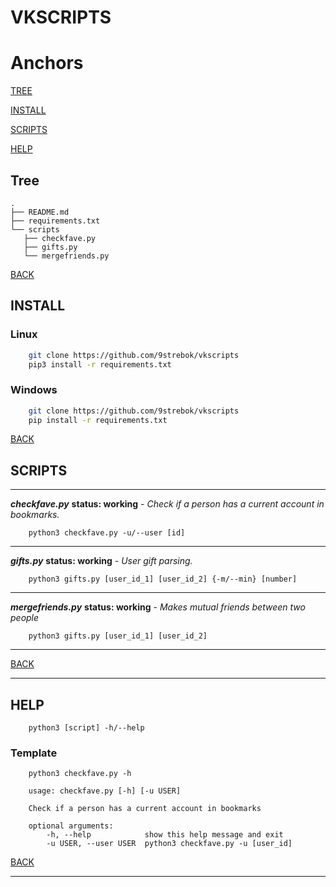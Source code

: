 # VKSCRIPTS

# Anchors
[TREE](#Tree)

[INSTALL](#INSTALL)

[SCRIPTS](#Scripts)

[HELP](#Help)

## Tree
~~~
.
├── README.md
├── requirements.txt
└── scripts
   ├── checkfave.py
   ├── gifts.py
   └── mergefriends.py
~~~
[BACK](#Anchors)

## INSTALL

### Linux
~~~bash
    git clone https://github.com/9strebok/vkscripts
    pip3 install -r requirements.txt
~~~

### Windows
~~~bash
    git clone https://github.com/9strebok/vkscripts
    pip install -r requirements.txt
~~~

[BACK](#Anchors)

## SCRIPTS

---
***checkfave.py*** **status: working** - *Check if a person has a current account in bookmarks.*
~~~
    python3 checkfave.py -u/--user [id]
~~~

---

***gifts.py*** **status: working** - *User gift parsing.*
~~~
    python3 gifts.py [user_id_1] [user_id_2] {-m/--min} [number]
~~~

---

***mergefriends.py*** **status: working** - *Makes mutual friends between two people*
~~~
    python3 gifts.py [user_id_1] [user_id_2]
~~~
---

[BACK](#Anchors)

---

## HELP

~~~
    python3 [script] -h/--help
~~~

### Template

~~~
    python3 checkfave.py -h
~~~

~~~
    usage: checkfave.py [-h] [-u USER]

    Check if a person has a current account in bookmarks

    optional arguments:
        -h, --help            show this help message and exit
        -u USER, --user USER  python3 checkfave.py -u [user_id]
~~~

[BACK](#Anchors)

---

